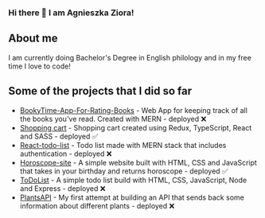 ### Hi there 👋 I am Agnieszka Ziora!

<!--
**Agaxx02/Agaxx02** is a ✨ _special_ ✨ repository because its `README.md` (this file) appears on your GitHub profile.

Here are some ideas to get you started:

- 🔭 I’m currently working on ...
- 🌱 I’m currently learning ...
- 👯 I’m looking to collaborate on ...
- 🤔 I’m looking for help with ...
- 💬 Ask me about ...
- 📫 How to reach me: ...
- 😄 Pronouns: ...
- ⚡ Fun fact: ...
-->
## About me
I am currently doing Bachelor's Degree in English philology and in my free time I love to code!

## Some of the projects that I did so far
- [BookyTime-App-For-Rating-Books](https://github.com/Agaxx02/BookyTime-App-For-Rating-Books) - Web App for keeping track of all the books you've read. Created with MERN - deployed ❌
- [Shopping cart](https://6354e05febafdd36d1992d1f--resplendent-semifreddo-3d5899.netlify.app) - Shopping cart created using Redux, TypeScript, React and SASS - deployed ✅
- [React-todo-list](https://github.com/Agaxx02/react-todo-list) - Todo list made with MERN stack that includes authentication - deployed ❌
- [Horoscope-site](https://capable-longma-f41976.netlify.app) - A simple website built with HTML, CSS and JavaScript that takes in your birthday and returns horoscope - deployed ✅
- [ToDoList](https://github.com/Agaxx02/ToDoList) - A simple todo list build with HTML, CSS, JavaScript, Node and Express - deployed ❌
- [PlantsAPI](https://github.com/Agaxx02/PlantsAPI) - My first attempt at building an API that sends back some information about different plants - deployed ❌


